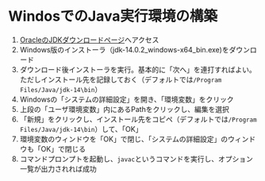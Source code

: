 # WindosでのJava実行環境の構築

1. [OracleのJDKダウンロードページ](https://www.oracle.com/jp/java/technologies/javase/jdk14-archive-downloads.html)へアクセス  
2. Windows版のインストーラ（jdk-14.0.2_windows-x64_bin.exe)をダウンロード  
3. ダウンロード後インストーラを実行。基本的に「次へ」を連打すればよい。ただしインストール先を記録しておく（デフォルトでは`/Program Files/Java/jdk-14\bin`）
4. Windowsの「システムの詳細設定」を開き、「環境変数」をクリック
5. 上段の「ユーザ環境変数」内にあるPathをクリックし、編集を選択
6. 「新規」をクリックし、インストール先をコピペ（デフォルトでは`/Program Files/Java/jdk-14\bin`）して、「OK」  
7. 環境変数のウィンドウを「OK」で閉じ、「システムの詳細設定」のウィンドウも「OK」で閉じる  
8. コマンドプロンプトを起動し、`javac`というコマンドを実行し、オプション一覧が出力されれば成功  
